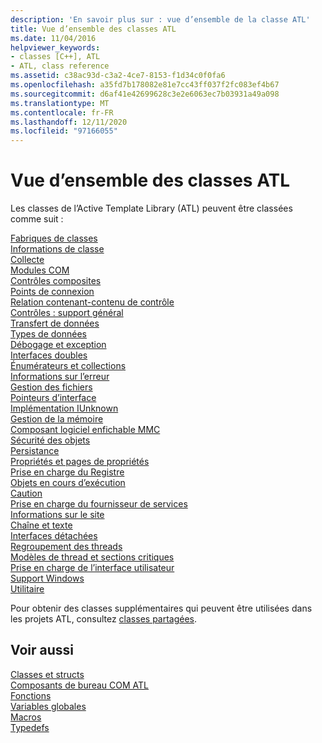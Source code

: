 ```yaml
---
description: 'En savoir plus sur : vue d’ensemble de la classe ATL'
title: Vue d’ensemble des classes ATL
ms.date: 11/04/2016
helpviewer_keywords:
- classes [C++], ATL
- ATL, class reference
ms.assetid: c38ac93d-c3a2-4ce7-8153-f1d34c0f0fa6
ms.openlocfilehash: a35fd7b178082e81e7cc43ff037f2fc083ef4b67
ms.sourcegitcommit: d6af41e42699628c3e2e6063ec7b03931a49a098
ms.translationtype: MT
ms.contentlocale: fr-FR
ms.lasthandoff: 12/11/2020
ms.locfileid: "97166055"
---
```

# <a name="atl-class-overview"></a>Vue d’ensemble des classes ATL

Les classes de l’Active Template Library (ATL) peuvent être classées comme suit :

[Fabriques de classes](../atl/class-factories-classes.md)\
[Informations de classe](../atl/class-information-classes.md)\
[Collecte](../atl/collection-classes.md)\
[Modules COM](../atl/com-modules-classes.md)\
[Contrôles composites](../atl/composite-controls-classes.md)\
[Points de connexion](../atl/connection-points-classes.md)\
[Relation contenant-contenu de contrôle](../atl/control-containment-classes.md)\
[Contrôles : support général](../atl/controls-general-support-classes.md)\
[Transfert de données](../atl/data-transfer-classes.md)\
[Types de données](../atl/data-types-classes.md)\
[Débogage et exception](../atl/debugging-and-exceptions-classes.md)\
[Interfaces doubles](../atl/dual-interfaces-classes.md)\
[Énumérateurs et collections](../atl/enumerators-and-collections-classes.md)\
[Informations sur l’erreur](../atl/error-information-classes.md)\
[Gestion des fichiers](../atl/file-handling-classes.md)\
[Pointeurs d’interface](../atl/interface-pointers-classes.md)\
[Implémentation IUnknown](../atl/iunknown-implementation-classes.md)\
[Gestion de la mémoire](../atl/memory-management-classes.md)\
[Composant logiciel enfichable MMC](../atl/mmc-snap-in-classes.md)\
[Sécurité des objets](../atl/object-safety-classes.md)\
[Persistance](../atl/persistence-classes.md)\
[Propriétés et pages de propriétés](../atl/properties-and-property-pages-classes.md)\
[Prise en charge du Registre](../atl/registry-support-classes.md)\
[Objets en cours d’exécution](../atl/running-objects-classes.md)\
[Caution](../atl/security-classes.md)\
[Prise en charge du fournisseur de services](../atl/service-provider-support-classes.md)\
[Informations sur le site](../atl/site-information-classes.md)\
[Chaîne et texte](../atl/string-and-text-classes.md)\
[Interfaces détachées](../atl/tear-off-interfaces-classes.md)\
[Regroupement des threads](../atl/thread-pooling-classes.md)\
[Modèles de thread et sections critiques](../atl/threading-models-and-critical-sections-classes.md)\
[Prise en charge de l’interface utilisateur](../atl/ui-support-classes.md)\
[Support Windows](../atl/windows-support-classes.md)\
[Utilitaire](../atl/utility-classes.md)

Pour obtenir des classes supplémentaires qui peuvent être utilisées dans les projets ATL, consultez [classes partagées](../atl-mfc-shared/atl-mfc-shared-classes.md).

## <a name="see-also"></a>Voir aussi

[Classes et structs](../atl/reference/atl-classes.md)<br/>
[Composants de bureau COM ATL](../atl/atl-com-desktop-components.md)<br/>
[Fonctions](../atl/reference/atl-functions.md)<br/>
[Variables globales](../atl/reference/atl-global-variables.md)<br/>
[Macros](../atl/reference/atl-macros.md)<br/>
[Typedefs](../atl/reference/atl-typedefs.md)
